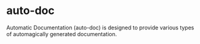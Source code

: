 # auto-doc
Automatic Documentation (auto-doc) is designed to provide various types of automagically generated documentation.
